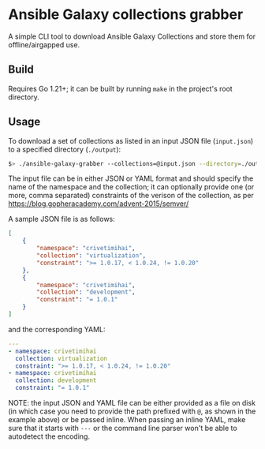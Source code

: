 # Ansible Galaxy collections grabber

A simple CLI tool to download Ansible Galaxy Collections and store them for offline/airgapped use.

## Build

Requires Go 1.21+; it can be built by running `make` in the project's root directory.

## Usage

To download a set of collections as listed in an input JSON file (`input.json`) to a specified directory (`./output`):

```bash
$> ./ansible-galaxy-grabber --collections=@input.json --directory=./output
```

The input file can be in either JSON or YAML format and should specify the name of the namespace and the collection; it can optionally provide one (or more, comma separated) constraints of the verison of the collection, as per https://blog.gopheracademy.com/advent-2015/semver/

A sample JSON file is as follows:
```json
[
    {
        "namespace": "crivetimihai",
        "collection": "virtualization",
        "constraint": ">= 1.0.17, < 1.0.24, != 1.0.20"
    },
    {
        "namespace": "crivetimihai",
        "collection": "development",
        "constraint": "= 1.0.1"
    }
]
```

and the corresponding YAML:

```yaml
---
- namespace: crivetimihai
  collection: virtualization
  constraint: ">= 1.0.17, < 1.0.24, != 1.0.20"
- namespace: crivetimihai
  collection: development
  constraint: "= 1.0.1"
```

NOTE: the input JSON and YAML file can be either provided as a file on disk (in which case you need to provide the path prefixed with `@`, as shown in the example above) or be passed inline. When passing an inline YAML, make sure that it starts with `---` or the command line parser won't be able to autodetect the encoding.


